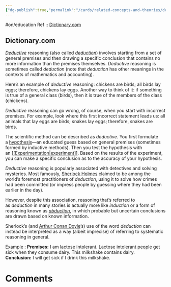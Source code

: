```yaml
---
{"dg-publish":true,"permalink":"/cards/related-concepts-and-theories/deductive/","created":"2023-01-03T21:09:33.203+01:00","updated":"2023-04-07T16:51:36.853+02:00"}
---
```


#on/education 
Ref :: [Dictionary.com](https://www.dictionary.com/)

## Dictionary.com 

[_Deductive_](https://www.dictionary.com/browse/deductive) reasoning (also called _[deduction](https://www.dictionary.com/browse/deduction)_) involves starting from a set of general premises and then drawing a specific conclusion that contains no more information than the premises themselves. _Deductive_ reasoning is sometimes called _deduction_ (note that _deduction_ has other meanings in the contexts of mathematics and accounting).

Here’s an example of _deductive_ reasoning: chickens are birds; all birds lay eggs; therefore, chickens lay eggs. Another way to think of it: if something is true of a general class (birds), then it is true of the members of the class (chickens).

_Deductive_ reasoning can go wrong, of course, when you start with incorrect premises. For example, look where this first incorrect statement leads us: all animals that lay eggs are birds; snakes lay eggs; therefore, snakes are birds.

The scientific method can be described as _deductive_. You first formulate a [hypothesis](https://www.dictionary.com/browse/hypothesis)—an educated guess based on general premises (sometimes formed by inductive methods). Then you test the hypothesis with an [[[Experimentation\|experiment]]](https://www.dictionary.com/browse/experiment). Based on the results of the experiment, you can make a specific conclusion as to the accuracy of your hypothesis.

_Deductive_ reasoning is popularly associated with detectives and solving mysteries. Most famously, [Sherlock Holmes](https://www.dictionary.com/browse/holmes) claimed to be among the world’s foremost practitioners of _deduction_, using it to solve how crimes had been committed (or impress people by guessing where they had been earlier in the day).

However, despite this association, reasoning that’s referred to as _deduction_ in many stories is actually more like _induction_ or a form of reasoning known as _[abduction](https://www.dictionary.com/browse/abduction)_, in which probable but uncertain conclusions are drawn based on known information.

Sherlock’s (and [Arthur Conan Doyle](https://www.dictionary.com/browse/conan-doyle)’s) use of the word _deduction_ can instead be interpreted as a way (albeit imprecise) of referring to systematic reasoning in general.

Example : 
**Premises:** I am lactose intolerant. Lactose intolerant people get sick when they consume dairy. This milkshake contains dairy.  
**Conclusion:** I will get sick if I drink this milkshake.

# Comments 
<script src="https://utteranc.es/client.js"
        repo="Heart4sides/Comment_Section"
        issue-term="pathname"
        theme="gruvbox-dark"
        crossorigin="anonymous"
        async>
</script>